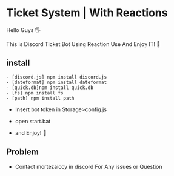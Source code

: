 # Ticket System | With Reactions
Hello Guys 🖐

This is Discord Ticket Bot Using Reaction Use And Enjoy IT! 🧨


## install
```
- [discord.js] npm install discord.js
- [dateformat] npm install dateformat
- [quick.db]npm install quick.db
- [fs] npm install fs
- [path] npm install path 
```
- Insert bot token in Storage>config.js 

- open start.bat 

- and Enjoy! 🕺

 ## Problem
- Contact mortezaiccy in discord For Any issues or Question
